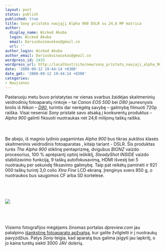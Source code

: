 ```yaml
---
layout: post
status: publish
published: true
title: Sony pristato naująjį Alpha 900 DSLR su 24,6 MP matrica
author:
  display_name: Wicked Akuba
  login: Wicked Akuba
  email: Dariusbuinauskas@gmail.co
  url: ''
author_login: Wicked Akuba
author_email: Dariusbuinauskas@gmail.co
wordpress_id: 2433
wordpress_url: http://localhost/site/new/sony_pristato_naujaji_alpha_900_dslr_su_24_6_mp_matrica/
date: '2008-09-12 19:44:14 +0300'
date_gmt: '2008-09-12 19:44:14 +0300'
categories:
- Naujienos
---
```

<p>Pastaruoju metu buvo pristatytas ne vienas svarbus žaidėjas skaitmeninių veidrodinių fotoaparatų rinkoje – tai <i>Canon EOS 50D</i> bei <i>D80</i> jaunesnysis brolis iš <i>Nikon</i> – <a class="ns" href="http://www.technews.lt/index.php?id=Kas&amp;Id=2257"><i>D90</i></a>, turintis dar nerėgėtą savybę – galimybę filmuoti 720p raiška. Visai neseniai <i>Sony</i> pristatė savo atsaką į konkurentų produktus – <i>Alpha 900</i> galinti fiksuoti nuotraukas net 24,6 milijonų taškų raiška.<br />
<br><br />
<br>Be abejo, iš magnio lydinio pagamintas <i>Alpha 900</i> bus tikras aukštos klasės skaitmeninis veidrodinis fotoaparatas , kitaip tariant - DSLR. Šis produktas turės <i>The Alpha 900</i> stiklinę pentaprizmę, dvigubus <i>BIONZ</i> vaizdo procesorius, 100 % aprėpiantį optinį ieškiklį, <i>SteadyShot INSIDE</i> vaizdo stabilizavimo funkciją, 9 taškų autofokusavimą, HDMI išvestį bei 5 nuotraukų per sekundę fiksavimo galimybę. Taip pat reikėtų paminėti ir 921 000 taškų turintį 3,0 colio <i>Xtra Fine</i> LCD ekraną. Įrenginys svers 850 g, o nuotraukos bus saugomos CF arba SD kortelėse.<br />
<br><br />
<br><br><img src="http://www.technews.lt/upl/Failai/SonyAlpha900large.jpg"><br><br />
<br><br />
<br>Visiems fotografijos mėgėjams žinomas portalas <i>dpreview.com</i> jau patalpino <a class="ns" href="http://www.dpreview.com/previews/SonyDSLRA900/">išankstinę fotoaparato apžvalgą</a>, kur galite žvilgtelti ir į nuotraukų pavyzdžius. Patys <i>Sony</i> teigia, kad aparatą bus galima įsigyti jau lapkritį, o jo kaina turėtų siekti 3000 JAV dolerių.<br />
<br><br />
<br><br />
<br></p>
